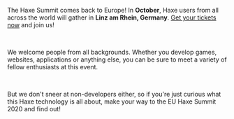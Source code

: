 The Haxe Summit comes back to Europe! In **October**, Haxe users from all across the world will gather in **Linz am Rhein, Germany**. <a href="#tickets">Get your tickets now</a> and join us!

<br/>

We welcome people from all backgrounds. Whether you develop games, websites, applications or anything else, you can be sure to meet a variety of fellow enthusiasts at this event.

<br />

But we don't sneer at non-developers either, so if you're just curious what this Haxe technology is all about, make your way to the EU Haxe Summit 2020 and find out!
